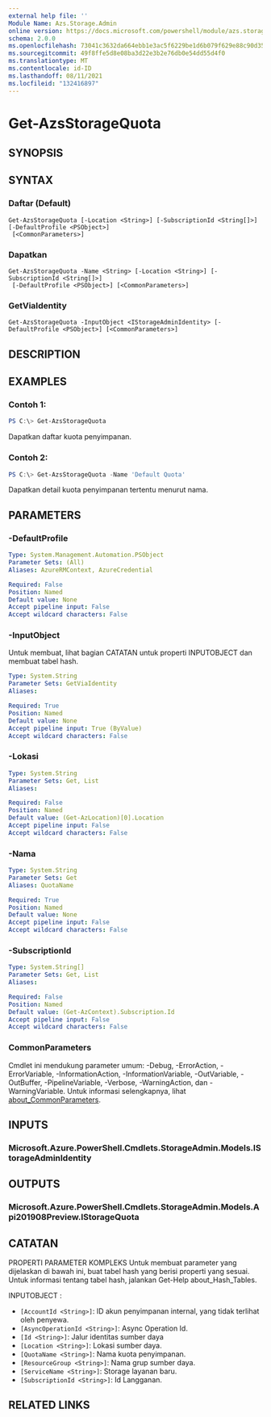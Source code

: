 ```yaml
---
external help file: ''
Module Name: Azs.Storage.Admin
online version: https://docs.microsoft.com/powershell/module/azs.storage.admin/get-azsstoragequota
schema: 2.0.0
ms.openlocfilehash: 73041c3632da664ebb1e3ac5f6229be1d6b079f629e88c90d350ff2c741abb2b
ms.sourcegitcommit: 49f8ffe5d8e08ba3d22e3b2e76db0e54dd55d4f0
ms.translationtype: MT
ms.contentlocale: id-ID
ms.lasthandoff: 08/11/2021
ms.locfileid: "132416897"
---
```

# Get-AzsStorageQuota

## SYNOPSIS


## SYNTAX

### Daftar (Default)
```
Get-AzsStorageQuota [-Location <String>] [-SubscriptionId <String[]>] [-DefaultProfile <PSObject>]
 [<CommonParameters>]
```

### Dapatkan
```
Get-AzsStorageQuota -Name <String> [-Location <String>] [-SubscriptionId <String[]>]
 [-DefaultProfile <PSObject>] [<CommonParameters>]
```

### GetViaIdentity
```
Get-AzsStorageQuota -InputObject <IStorageAdminIdentity> [-DefaultProfile <PSObject>] [<CommonParameters>]
```

## DESCRIPTION


## EXAMPLES

### Contoh 1:
```powershell
PS C:\> Get-AzsStorageQuota
```

Dapatkan daftar kuota penyimpanan.

### Contoh 2:
```powershell
PS C:\> Get-AzsStorageQuota -Name 'Default Quota'
```

Dapatkan detail kuota penyimpanan tertentu menurut nama.

## PARAMETERS

### -DefaultProfile


```yaml
Type: System.Management.Automation.PSObject
Parameter Sets: (All)
Aliases: AzureRMContext, AzureCredential

Required: False
Position: Named
Default value: None
Accept pipeline input: False
Accept wildcard characters: False

```

### -InputObject
Untuk membuat, lihat bagian CATATAN untuk properti INPUTOBJECT dan membuat tabel hash.

```yaml
Type: System.String
Parameter Sets: GetViaIdentity
Aliases:

Required: True
Position: Named
Default value: None
Accept pipeline input: True (ByValue)
Accept wildcard characters: False

```

### -Lokasi


```yaml
Type: System.String
Parameter Sets: Get, List
Aliases:

Required: False
Position: Named
Default value: (Get-AzLocation)[0].Location
Accept pipeline input: False
Accept wildcard characters: False

```

### -Nama


```yaml
Type: System.String
Parameter Sets: Get
Aliases: QuotaName

Required: True
Position: Named
Default value: None
Accept pipeline input: False
Accept wildcard characters: False

```

### -SubscriptionId


```yaml
Type: System.String[]
Parameter Sets: Get, List
Aliases:

Required: False
Position: Named
Default value: (Get-AzContext).Subscription.Id
Accept pipeline input: False
Accept wildcard characters: False

```

### CommonParameters
Cmdlet ini mendukung parameter umum: -Debug, -ErrorAction, -ErrorVariable, -InformationAction, -InformationVariable, -OutVariable, -OutBuffer, -PipelineVariable, -Verbose, -WarningAction, dan -WarningVariable. Untuk informasi selengkapnya, lihat [about_CommonParameters](http://go.microsoft.com/fwlink/?LinkID=113216).

## INPUTS

### Microsoft.Azure.PowerShell.Cmdlets.StorageAdmin.Models.IStorageAdminIdentity

## OUTPUTS

### Microsoft.Azure.PowerShell.Cmdlets.StorageAdmin.Models.Api201908Preview.IStorageQuota



## CATATAN

PROPERTI PARAMETER KOMPLEKS Untuk membuat parameter yang dijelaskan di bawah ini, buat tabel hash yang berisi properti yang sesuai. Untuk informasi tentang tabel hash, jalankan Get-Help about_Hash_Tables.

INPUTOBJECT <IStorageAdminIdentity> : 
  - `[AccountId <String>]`: ID akun penyimpanan internal, yang tidak terlihat oleh penyewa.
  - `[AsyncOperationId <String>]`: Async Operation Id.
  - `[Id <String>]`: Jalur identitas sumber daya
  - `[Location <String>]`: Lokasi sumber daya.
  - `[QuotaName <String>]`: Nama kuota penyimpanan.
  - `[ResourceGroup <String>]`: Nama grup sumber daya.
  - `[ServiceName <String>]`: Storage layanan baru.
  - `[SubscriptionId <String>]`: Id Langganan.

## RELATED LINKS

